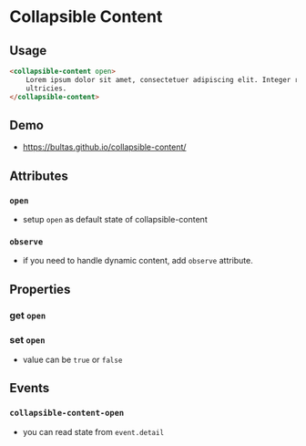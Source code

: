 # Collapsible Content

## Usage

```html
<collapsible-content open>
    Lorem ipsum dolor sit amet, consectetuer adipiscing elit. Integer rutrum, orci vestibulum ullamcorper
    ultricies.
</collapsible-content>
```

## Demo

- https://bultas.github.io/collapsible-content/

## Attributes

### `open`
- setup `open` as default state of collapsible-content

### `observe`
- if you need to handle dynamic content, add `observe` attribute. 

## Properties

### get `open`

### set `open`
- value can be `true` or `false`

## Events

### `collapsible-content-open`
- you can read state from `event.detail`
